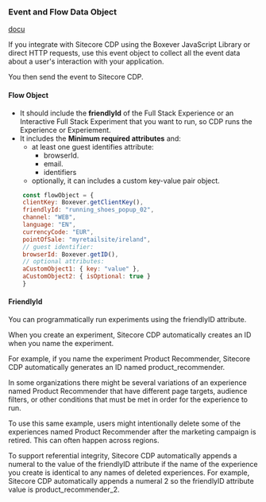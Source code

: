 ### Event and Flow Data Object

[docu](https://doc.sitecore.com/cdp/en/developers/sitecore-customer-data-platform--data-model-2-1/the-event-object.html#UUID-b002a47e-869c-a187-3fa5-57b22092f441_itemizedlist-idm1903320569834268)


If you integrate with Sitecore CDP using the Boxever JavaScript Library or direct HTTP requests, use this event object to collect all the event data about a user's interaction with your application.

You then send the event to Sitecore CDP.

#### Flow Object
- It should include the **friendlyId** of the Full Stack Experience or an Interactive Full Stack Experiment that you want to run, so CDP runs the Experience or Experiement.
- It includes the **Minimum required attributes** and:
    - at least one guest identifies attribute:
        - browserId.
        - email.
        - identifiers
    - optionally, it can includes a custom key-value pair object.

```JavaScript
    const flowObject = {
    clientKey: Boxever.getClientKey(),
    friendlyId: "running_shoes_popup_02",
    channel: "WEB",
    language: "EN",
    currencyCode: "EUR",
    pointOfSale: "myretailsite/ireland",
    // guest identifier:
    browserId: Boxever.getID(),
    // optional attributes:
    aCustomObject1: { key: "value" },
    aCustomObject2: { isOptional: true }
    }
```

#### FriendlyId

You can programmatically run experiments using the friendlyID attribute.

When you create an experiment, Sitecore CDP automatically creates an ID when you name the experiment.

For example, if you name the experiment Product Recommender, Sitecore CDP automatically generates an ID named product_recommender.

In some organizations there might be several variations of an experience named Product Recommender that have different page targets, audience filters, or other conditions that must be met in order for the experience to run.

To use this same example, users might intentionally delete some of the experiences named Product Recommender after the marketing campaign is retired. This can often happen across regions.

To support referential integrity, Sitecore CDP automatically appends a numeral to the value of the friendlyID attribute if the name of the experience you create is identical to any names of deleted experiences. For example, Sitecore CDP automatically appends a numeral 2 so the friendlyID attribute value is product_recommender_2.